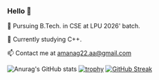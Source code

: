 ### Hello 👋

🔭 Pursuing B.Tech. in CSE at LPU 2026' batch.

🌱 Currently studying C++.

📫 Contact me at amanag22.aa@gmail.com

![Anurag's GitHub stats](https://github-readme-stats.vercel.app/api?Aman-Agrawal-22&show_icons=true&theme=radical)
[![trophy](https://github-profile-trophy.vercel.app/?username=ryo-ma&theme=onedark)](https://github.com/ryo-ma/github-profile-trophy)
[![GitHub Streak](http://github-readme-streak-stats.herokuapp.com?user=Aman-Agrawal-22&theme=dark)](https://git.io/streak-stats)
